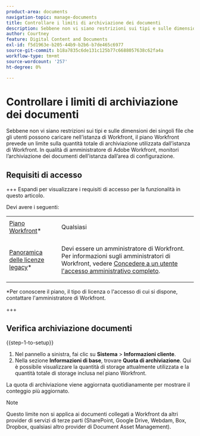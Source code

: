 ```yaml
---
product-area: documents
navigation-topic: manage-documents
title: Controllare i limiti di archiviazione dei documenti
description: Sebbene non vi siano restrizioni sui tipi e sulle dimensioni dei singoli file che gli utenti possono caricare nell’istanza di Workfront, il piano Workfront prevede un limite sulla quantità totale di archiviazione utilizzata dall’istanza di Workfront. In qualità di amministratore di Adobe Workfront, monitori l’archiviazione dei documenti dell’istanza dall’area di configurazione.
author: Courtney
feature: Digital Content and Documents
exl-id: f5d1963e-b205-44b9-b2b6-b7de465c6977
source-git-commit: b18a7835c6de131c125b77c6688057638c62fa4a
workflow-type: tm+mt
source-wordcount: '257'
ht-degree: 0%

---
```


# Controllare i limiti di archiviazione dei documenti

Sebbene non vi siano restrizioni sui tipi e sulle dimensioni dei singoli file che gli utenti possono caricare nell’istanza di Workfront, il piano Workfront prevede un limite sulla quantità totale di archiviazione utilizzata dall’istanza di Workfront. In qualità di amministratore di Adobe Workfront, monitori l’archiviazione dei documenti dell’istanza dall’area di configurazione.

## Requisiti di accesso

+++ Espandi per visualizzare i requisiti di accesso per la funzionalità in questo articolo.

Devi avere i seguenti:

<table style="table-layout:auto"> 
 <col> 
 <col> 
 <tbody> 
  <tr data-mc-conditions=""> 
   <td role="rowheader"><a href="https://business.adobe.com/it/products/workfront/pricing.html" target="_blank">Piano Workfront</a>*</td> 
   <td> <p>Qualsiasi</p> </td> 
  </tr> 
  <tr> 
   <td role="rowheader"><a href="../../administration-and-setup/add-users/access-levels-and-object-permissions/wf-licenses.md" class="MCXref xref">Panoramica delle licenze legacy</a>*</td> 
   <td> <p>Devi essere un amministratore di Workfront. Per informazioni sugli amministratori di Workfront, vedere <a href="../../administration-and-setup/add-users/configure-and-grant-access/grant-a-user-full-administrative-access.md" class="MCXref xref">Concedere a un utente l'accesso amministrativo completo</a>.</p> </td> 
  </tr> 
 </tbody> 
</table>

&#42;Per conoscere il piano, il tipo di licenza o l&#39;accesso di cui si dispone, contattare l&#39;amministratore di Workfront.

+++

## Verifica archiviazione documenti

{{step-1-to-setup}}

1. Nel pannello a sinistra, fai clic su **Sistema** > **Informazioni cliente**.
1. Nella sezione **Informazioni di base**, trovare **Quota di archiviazione**. Qui è possibile visualizzare la quantità di storage attualmente utilizzata e la quantità totale di storage inclusa nel piano Workfront.

La quota di archiviazione viene aggiornata quotidianamente per mostrare il conteggio più aggiornato.

>[!NOTE]
>
>Questo limite non si applica ai documenti collegati a Workfront da altri provider di servizi di terze parti (SharePoint, Google Drive, Webdam, Box, Dropbox, qualsiasi altro provider di Document Asset Management).
